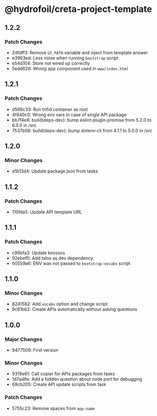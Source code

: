 # @hydrofoil/creta-project-template

## 1.2.2

### Patch Changes

- 2dfdff3: Remove `UI_PATH` variable and inject from template answer
- e3963ed: Less noise when running `bootstrap` script
- e54d104: Store not wired up correctly
- 5edd626: Wrong app component used in `www/index.html`

## 1.2.1

### Patch Changes

- d566c33: Run trifid container as root
- 4f840c0: Wrong env vars in case of single API package
- bb7f4e8: build(deps-dev): bump eslint-plugin-promise from 5.2.0 to 6.0.0 in /src
- 7537b06: build(deps-dev): bump dotenv-cli from 4.1.1 to 5.0.0 in /src

## 1.2.0

### Minor Changes

- d1b13d4: Update package.json from tasks

## 1.1.2

### Patch Changes

- 110fda5: Update API template URL

## 1.1.1

### Patch Changes

- c96bfa3: Update knossos
- 92ebef0: Add talos as dev dependency
- 60559a6: ENV was not passed to `bootstrap:vocabs` script

## 1.1.0

### Minor Changes

- 8241582: Add `vocabs` option and change script
- 9c81bb2: Create APIs automatically without asking questions

## 1.0.0

### Major Changes

- 9477509: First version

### Minor Changes

- 9319e61: Call copier for APIs packages from tasks
- 1d7ad8e: Add a hidden question about node port for debugging
- 69cb205: Create API update scripts from task

### Patch Changes

- 5755c23: Remove spaces from `app-name`
